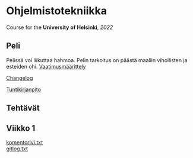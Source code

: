 # Ohjelmistotekniikka
Course for the **University of Helsinki**, *2022* 
## Peli
Pelissä voi liikuttaa hahmoa. Pelin tarkoitus on päästä maaliin vihollisten ja esteiden ohi.
[Vaatimusmäärittely](https://github.com/msslotboom/ot-harjoitustyo/blob/master/dokumentaatio/vaatimusmaarittely.md)

[Changelog](https://github.com/msslotboom/ot-harjoitustyo/blob/master/harjoitustyo/changelog.md)

[Tuntikirjanpito](https://github.com/msslotboom/ot-harjoitustyo/blob/master/dokumentaatio/tuntikirjanpito.md)
## Tehtävät
## Viikko 1
[komentorivi.txt](https://github.com/msslotboom/ot-harjoitustyo/blob/master/laskarit/viikko1/komentorivi.txt)  
[gitlog.txt](https://github.com/msslotboom/ot-harjoitustyo/blob/master/laskarit/viikko1/gitlog.txt)
